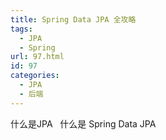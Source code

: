 ```yaml
---
title: Spring Data JPA 全攻略
tags:
  - JPA
  - Spring
url: 97.html
id: 97
categories:
  - JPA
  - 后端
---
```


什么是JPA   什么是 Spring Data JPA
